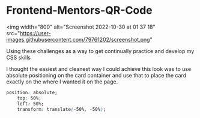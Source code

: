 # Frontend-Mentors-QR-Code

<img width="800" alt="Screenshot 2022-10-30 at 01 37 18" src="https://user-images.githubusercontent.com/79761202/screenshot.png"

Using these challenges as a way to get continually practice and develop my CSS skills

I thought the easiest and cleanest way I could achieve this look was to use absolute positioning on the card container and use that to place the card exactly on the where I wanted it on the page.

```css
position: absolute;
	top: 50%;
	left: 50%;
	transform: translate(-50%, -50%);
```


